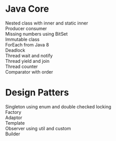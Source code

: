 # Java Core 
Nested class with inner and static inner <br/>
Producer consumer <br/>
Missing numbers using BitSet<br/>
Immutable class <br/>
ForEach from Java 8 <br/>
Deadlock <br/>
Thread wait and notify <br/>
Thread yield and join <br/>
Thread counter <br/>
Comparator with order <br/>


# Design Patters
Singleton using enum and double checked locking <br/>
Factory <br/>
Adaptor <br/>
Template <br/>
Observer using util and custom <br/>
Builder <br/>
